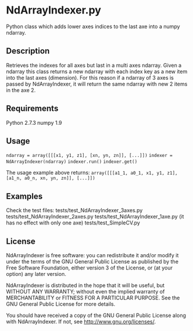 NdArrayIndexer.py
=================

Python class which adds lower axes indices to the last axe into a numpy ndarray.

Description
-----------
Retrieves the indexes for all axes but last in a multi axes ndarray.
Given a ndarray this class returns a new ndarray with each index key as a new
item into the last axes (dimension). For this reason if a ndarray of 3 axes is
passed by NdArrayIndexer, it will return the same ndarray with new 2 items in
the axe 2.

Requirements
------------
Python 2.7.3
numpy 1.9

Usage
-----
`ndarray = array([[[x1, y1, z1], [xn, yn, zn]], [...]])`
`indexer = NdArrayIndexer(ndarray)`
`indexer.run()`
`indexer.get()`

The usage example above returns:
`array([[[a1_1, a0_1, x1, y1, z1], [a1_n, a0_n, xn, yn, zn]], [...]])`

Examples
--------
Check the test files:
tests/test_NdArrayIndexer_3axes.py
tests/test_NdArrayIndexer_2axes.py
tests/test_NdArrayIndexer_1axe.py (it has no effect with only one axe)
tests/test_SimpleCV.py

License
-------
NdArrayIndexer is free software: you can redistribute it and/or modify
it under the terms of the GNU General Public License as published by
the Free Software Foundation, either version 3 of the License, or
(at your option) any later version.

NdArrayIndexer is distributed in the hope that it will be useful,
but WITHOUT ANY WARRANTY; without even the implied warranty of
MERCHANTABILITY or FITNESS FOR A PARTICULAR PURPOSE.  See the
GNU General Public License for more details.

You should have received a copy of the GNU General Public License
along with NdArrayIndexer.  If not, see <http://www.gnu.org/licenses/>.

